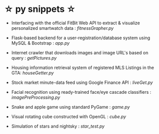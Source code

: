# ☆ py snippets ☆ #

* Interfacing with the official FitBit Web API to extract & visualize personalized smartwatch data : *fitnessGrapher.py*

* Flask-based backend for a user-registration/database system using MySQL & Bootstrap : *app.py*

* Internet crawler that downloads images and image URL's based on query : *getPictures.py*

* Housing information retrieval system of registered MLS Listings in the GTA: *houseGetter.py*

* Stock market minute-data feed using Google Finance API : *liveGet.py*

* Facial recognition using ready-trained face/eye cascade classifiers : *imagePreProcessing.py*

* Snake and apple game using standard PyGame : *game.py*

* Visual rotating cube constructed with OpenGL : *cube.py*

* Simulation of stars and nightsky : *star_test.py*

